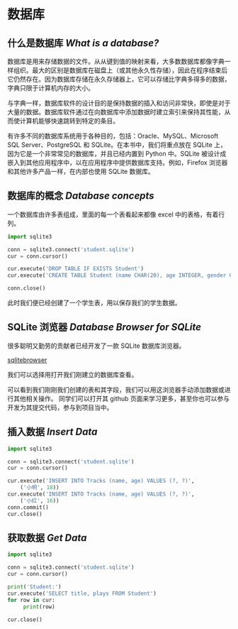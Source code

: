 # 数据库

## 什么是数据库 _What is a database?_

数据库是用来存储数据的文件。从从键到值的映射来看，大多数数据库都像字典一样组织。最大的区别是数据库在磁盘上（或其他永久性存储），因此在程序结束后它仍然存在。因为数据库存储在永久存储器上，它可以存储比字典多得多的数据，字典只限于计算机内存的大小。

与字典一样，数据库软件的设计目的是保持数据的插入和访问非常快，即使是对于大量的数据。数据库软件通过在向数据库中添加数据时建立索引来保持其性能，从而使计算机能够快速跳转到特定的条目。

有许多不同的数据库系统用于各种目的，包括：Oracle、MySQL、Microsoft SQL Server、PostgreSQL 和 SQLite。在本书中，我们将重点放在 SQLite 上，因为它是一个非常常见的数据库，并且已经内置到 Python 中。SQLite 被设计成嵌入到其他应用程序中，以在应用程序中提供数据库支持。例如，Firefox 浏览器和其他许多产品一样，在内部也使用 SQLite 数据库。

## 数据库的概念 _Database concepts_

一个数据库由许多表组成，里面的每一个表看起来都像 excel 中的表格，有着行列。

```python
import sqlite3

conn = sqlite3.connect('student.sqlite')
cur = conn.cursor()

cur.execute('DROP TABLE IF EXISTS Student')
cur.execute('CREATE TABLE Student (name CHAR(20), age INTEGER, gender CHAR(10))')

conn.close()
```

此时我们便已经创建了一个学生表，用以保存我们的学生数据。

## SQLite 浏览器 _Database Browser for SQLite_

很多聪明又勤劳的贡献者已经开发了一款 SQLite 数据库浏览器。

[sqlitebrowser](https://github.com/sqlitebrowser/sqlitebrowser)

我们可以选择用打开我们刚建立的数据库查看。

可以看到我们刚刚我们创建的表和其字段，我们可以用这浏览器手动添加数据或进行其他相关操作。
同学们可以打开其 github 页面来学习更多，甚至你也可以参与开发为其提交代码，参与到项目当中。

## 插入数据 _Insert Data_

```python
import sqlite3

conn = sqlite3.connect('student.sqlite')
cur = conn.cursor()

cur.execute('INSERT INTO Tracks (name, age) VALUES (?, ?)',
    ('小明', 18))
cur.execute('INSERT INTO Tracks (name, age) VALUES (?, ?)',
    ('小红', 16))
conn.commit()
cur.close()
```

## 获取数据 _Get Data_

```python
import sqlite3

conn = sqlite3.connect('student.sqlite')
cur = conn.cursor()

print('Student:')
cur.execute('SELECT title, plays FROM Student')
for row in cur:
     print(row)

cur.close()
```
